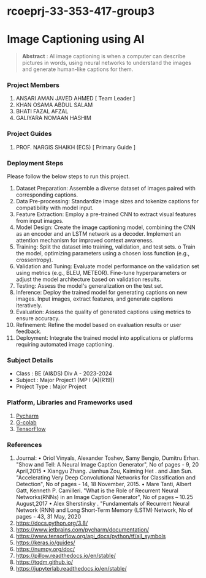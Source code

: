 # rcoeprj-33-353-417-group3

# Image Captioning using AI

> **Abstract** : AI image captioning is when a computer can describe pictures in words, using neural networks to understand the images and generate human-like captions for them.

### Project Members
1. ANSARI AMAN JAVED AHMED  [ Team Leader ] 
2. KHAN OSAMA ABDUL SALAM 
3. BHATI FAZAL AFZAL 
4. GALIYARA NOMAAN HASHIM 

### Project Guides
1. PROF. NARGIS SHAIKH (ECS)  [ Primary Guide ] 

### Deployment Steps
Please follow the below steps to run this project.
1. Dataset Preparation:
 Assemble a diverse dataset of images paired with corresponding captions.
2. Data Pre-processing:
 Standardize image sizes and tokenize captions for compatibility with model input.
3. Feature Extraction:
 Employ a pre-trained CNN to extract visual features from input images.
4. Model Design:
  Create the image captioning model, combining the CNN as an encoder and an LSTM network
  as a decoder.
  Implement an attention mechanism for improved context awareness.
5. Training:
   Split the dataset into training, validation, and test sets. o Train the model, optimizing
parameters using a chosen loss function (e.g., crossentropy).
6. Validation and Tuning:
   Evaluate model performance on the validation set using metrics (e.g., BLEU, METEOR).
   Fine-tune hyperparameters or adjust the model architecture based on validation results.
7. Testing:
   Assess the model's generalization on the test set.
8. Inference:
   Deploy the trained model for generating captions on new images.
   Input images, extract features, and generate captions iteratively.
9. Evaluation:
     Assess the quality of generated captions using metrics to ensure accuracy.
10. Refinement:
    Refine the model based on evaluation results or user feedback.
11. Deployment:
    Integrate the trained model into applications or platforms requiring automated image
    captioning.

### Subject Details
- Class : BE (AI&DS) Div A - 2023-2024
- Subject : Major Project1 (MP I (A)(R19))
- Project Type : Major Project

### Platform, Libraries and Frameworks used
1. [Pycharm](https://www.jetbrains.com/pycharm/)
2. [G-colab](https://colab.google/)
3. [TensorFlow](https://tensorflowjs.com)


### References
1. Journal:
• Oriol Vinyals, Alexander Toshev, Samy Bengio, Dumitru Erhan. "Show and Tell: A
Neural Image Caption Generator", No of pages - 9, 20 April,2015
• Xiangyu Zhang. Jianhua Zou, Kaiming Het . and Jian Sun. "Accelerating Very Deep
Convolutional Networks for Classification and Detection", No of pages - 14, 18
November, 2015.
• Mare Tanti, Albert Gatt, Kenneth P. Camilleri. "What is the Role of Recurrent Neural
Networks(RNNs) in an Image Caption Generator", No of pages – 10.25 August,2017
• Alex Sherstinsky . "Fundamentals of Recurrent Neural Network (RNN) and Long
Short-Term Memory (LSTM) Network, No of pages - 43, 31 May, 2020
2. https://docs.python.org/3.8/
3. https://www.jetbrains.com/pycharm/documentation/
4. https://www.tensorflow.org/api_docs/python/tf/all_symbols
5. https://keras.io/guides/
6. https://numpy.org/doc/
7. https://pillow.readthedocs.io/en/stable/
8. https://tqdm.github.io/
9. https://jupyterlab.readthedocs.io/en/stable/
